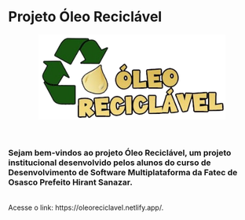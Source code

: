 # Projeto Óleo Reciclável

<p align="center">
    <img src="src/img/oleo-reciclavel-logo.png" width="380">
</p>
<br>

### Sejam bem-vindos ao projeto Óleo Reciclável, um projeto institucional desenvolvido pelos alunos do curso de Desenvolvimento de Software Multiplataforma da Fatec de Osasco Prefeito Hirant Sanazar.
<br>
Acesse o link: https://oleoreciclavel.netlify.app/.